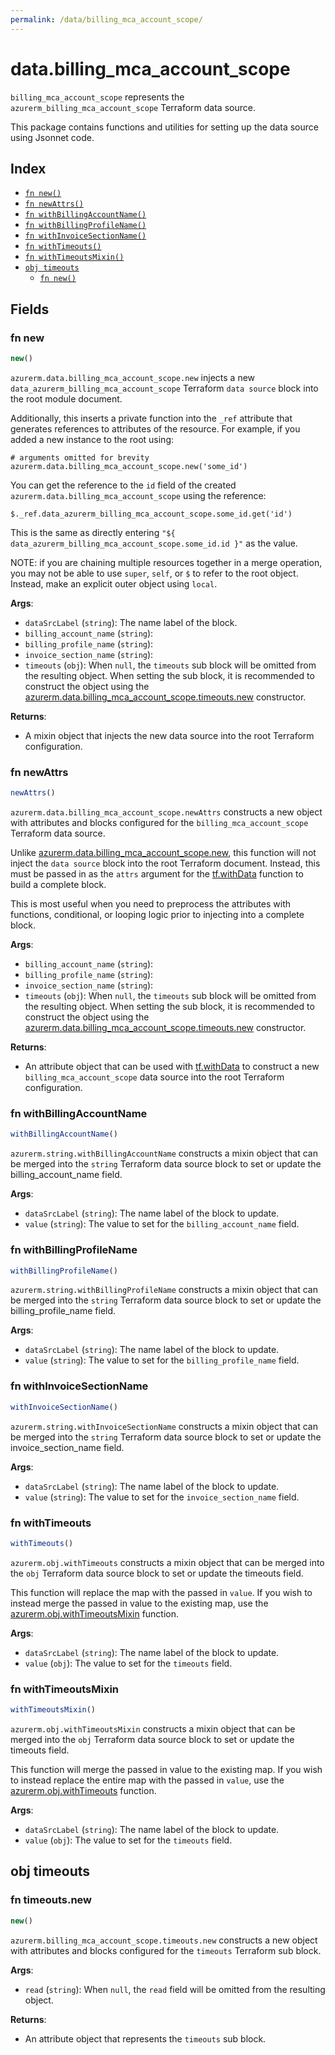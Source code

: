 ```yaml
---
permalink: /data/billing_mca_account_scope/
---
```


# data.billing_mca_account_scope

`billing_mca_account_scope` represents the `azurerm_billing_mca_account_scope` Terraform data source.



This package contains functions and utilities for setting up the data source using Jsonnet code.


## Index

* [`fn new()`](#fn-new)
* [`fn newAttrs()`](#fn-newattrs)
* [`fn withBillingAccountName()`](#fn-withbillingaccountname)
* [`fn withBillingProfileName()`](#fn-withbillingprofilename)
* [`fn withInvoiceSectionName()`](#fn-withinvoicesectionname)
* [`fn withTimeouts()`](#fn-withtimeouts)
* [`fn withTimeoutsMixin()`](#fn-withtimeoutsmixin)
* [`obj timeouts`](#obj-timeouts)
  * [`fn new()`](#fn-timeoutsnew)

## Fields

### fn new

```ts
new()
```


`azurerm.data.billing_mca_account_scope.new` injects a new `data_azurerm_billing_mca_account_scope` Terraform `data source`
block into the root module document.

Additionally, this inserts a private function into the `_ref` attribute that generates references to attributes of the
resource. For example, if you added a new instance to the root using:

    # arguments omitted for brevity
    azurerm.data.billing_mca_account_scope.new('some_id')

You can get the reference to the `id` field of the created `azurerm.data.billing_mca_account_scope` using the reference:

    $._ref.data_azurerm_billing_mca_account_scope.some_id.get('id')

This is the same as directly entering `"${ data_azurerm_billing_mca_account_scope.some_id.id }"` as the value.

NOTE: if you are chaining multiple resources together in a merge operation, you may not be able to use `super`, `self`,
or `$` to refer to the root object. Instead, make an explicit outer object using `local`.

**Args**:
  - `dataSrcLabel` (`string`): The name label of the block.
  - `billing_account_name` (`string`): 
  - `billing_profile_name` (`string`): 
  - `invoice_section_name` (`string`): 
  - `timeouts` (`obj`):  When `null`, the `timeouts` sub block will be omitted from the resulting object. When setting the sub block, it is recommended to construct the object using the [azurerm.data.billing_mca_account_scope.timeouts.new](#fn-billingmcaaccountscopetimeoutsnew) constructor.

**Returns**:
- A mixin object that injects the new data source into the root Terraform configuration.


### fn newAttrs

```ts
newAttrs()
```


`azurerm.data.billing_mca_account_scope.newAttrs` constructs a new object with attributes and blocks configured for the `billing_mca_account_scope`
Terraform data source.

Unlike [azurerm.data.billing_mca_account_scope.new](#fn-billingmcaaccountscopenew), this function will not inject the `data source`
block into the root Terraform document. Instead, this must be passed in as the `attrs` argument for the
[tf.withData](https://github.com/tf-libsonnet/core/tree/main/docs#fn-withdata) function to build a complete block.

This is most useful when you need to preprocess the attributes with functions, conditional, or looping logic prior to
injecting into a complete block.

**Args**:
  - `billing_account_name` (`string`): 
  - `billing_profile_name` (`string`): 
  - `invoice_section_name` (`string`): 
  - `timeouts` (`obj`):  When `null`, the `timeouts` sub block will be omitted from the resulting object. When setting the sub block, it is recommended to construct the object using the [azurerm.data.billing_mca_account_scope.timeouts.new](#fn-billingmcaaccountscopetimeoutsnew) constructor.

**Returns**:
  - An attribute object that can be used with [tf.withData](https://github.com/tf-libsonnet/core/tree/main/docs#fn-withdata) to construct a new `billing_mca_account_scope` data source into the root Terraform configuration.


### fn withBillingAccountName

```ts
withBillingAccountName()
```

`azurerm.string.withBillingAccountName` constructs a mixin object that can be merged into the `string`
Terraform data source block to set or update the billing_account_name field.



**Args**:
  - `dataSrcLabel` (`string`): The name label of the block to update.
  - `value` (`string`): The value to set for the `billing_account_name` field.


### fn withBillingProfileName

```ts
withBillingProfileName()
```

`azurerm.string.withBillingProfileName` constructs a mixin object that can be merged into the `string`
Terraform data source block to set or update the billing_profile_name field.



**Args**:
  - `dataSrcLabel` (`string`): The name label of the block to update.
  - `value` (`string`): The value to set for the `billing_profile_name` field.


### fn withInvoiceSectionName

```ts
withInvoiceSectionName()
```

`azurerm.string.withInvoiceSectionName` constructs a mixin object that can be merged into the `string`
Terraform data source block to set or update the invoice_section_name field.



**Args**:
  - `dataSrcLabel` (`string`): The name label of the block to update.
  - `value` (`string`): The value to set for the `invoice_section_name` field.


### fn withTimeouts

```ts
withTimeouts()
```

`azurerm.obj.withTimeouts` constructs a mixin object that can be merged into the `obj`
Terraform data source block to set or update the timeouts field.

This function will replace the map with the passed in `value`. If you wish to instead merge the
passed in value to the existing map, use the [azurerm.obj.withTimeoutsMixin](TODO) function.

**Args**:
  - `dataSrcLabel` (`string`): The name label of the block to update.
  - `value` (`obj`): The value to set for the `timeouts` field.


### fn withTimeoutsMixin

```ts
withTimeoutsMixin()
```

`azurerm.obj.withTimeoutsMixin` constructs a mixin object that can be merged into the `obj`
Terraform data source block to set or update the timeouts field.

This function will merge the passed in value to the existing map. If you wish
to instead replace the entire map with the passed in `value`, use the [azurerm.obj.withTimeouts](TODO)
function.


**Args**:
  - `dataSrcLabel` (`string`): The name label of the block to update.
  - `value` (`obj`): The value to set for the `timeouts` field.


## obj timeouts



### fn timeouts.new

```ts
new()
```


`azurerm.billing_mca_account_scope.timeouts.new` constructs a new object with attributes and blocks configured for the `timeouts`
Terraform sub block.



**Args**:
  - `read` (`string`):  When `null`, the `read` field will be omitted from the resulting object.

**Returns**:
  - An attribute object that represents the `timeouts` sub block.
